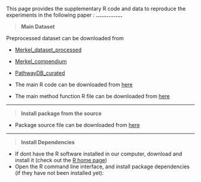 This page provides the supplementary R code and data to reproduce the experiments in the following paper : **...............** 
  
  > **Main Dataset**
  
  Preprocessed dataset can be downloaded from

* [Merkel_dataset_processed](https://konkukackr-my.sharepoint.com/:u:/g/personal/palelamp_kku_ac_kr/EbHrS02nJn1FuvqmuYo7hngBK_kpzrnQNk3p_IJB0tXgLg?e=kCT2XM)
* [Merkel_compendium](https://konkukackr-my.sharepoint.com/:u:/g/personal/palelamp_kku_ac_kr/EcrmCEnEe1tCug6SFh2XkgMB9N7H0XKHTkzjvFOQp1xV8g?e=AhYqvr)
* [PathwayDB_curated](https://konkukackr-my.sharepoint.com/:u:/g/personal/palelamp_kku_ac_kr/EbHrS02nJn1FuvqmuYo7hngBK_kpzrnQNk3p_IJB0tXgLg?e=cCxp1X)

* The main R code can be downloaded from [here](https://github.com/malcogene/Merkel/blob/main/R/main_R_code.R)
* The main method function R file can be downloaded from [here](https://github.com/malcogene/Merkel/blob/main/R/main_Function.R)

----
  
  > **Install package from the source**
  
  * Package source file can be downloaded from [here](https://github.com/malcogene/Merkel/blob/main/R/main_Function.R)


----
  
  > **Install Dependencies**
  
  * If dont have the R software installed in our computer, download and install it (check out the [R home page](http://www.r-project.org/))
* Open the R command line interface, and install package dependencies (if they have not been installed yet):

